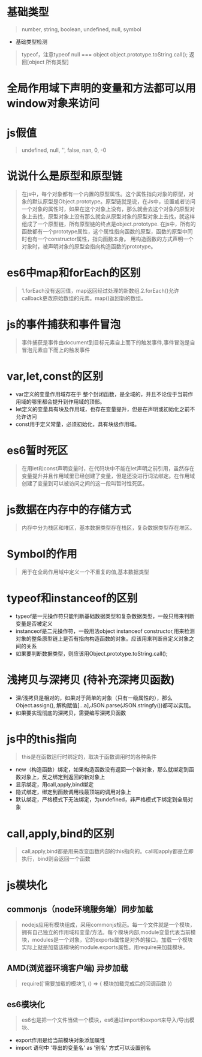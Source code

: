 # 基础类型
> number, string, boolean, undefined, null, symbol
+ 基础类型检测
> typeof，注意typeof null === object
> object.prototype.toString.call(); 返回[object 所有类型]

# 全局作用域下声明的变量和方法都可以用window对象来访问

# js假值
> undefined, null, '', false, nan, 0, -0

# 说说什么是原型和原型链
> 在js中，每个对象都有一个内置的原型属性。这个属性指向对象的原型，对象的默认原型是Object.prototype。原型链就是说，在Js中，设置或者访问一个对象的属性时，如果在这个对象上没有，那么就会去这个对象的原型对象上去找，原型对象上没有那么就会从原型对象的原型对象上去找，就这样组成了一个原型链，所有原型链的终点是object.prototype.
在js中，所有的函数都有一个prototype属性，这个属性指向函数的原型，函数的原型中同时也有一个constructor属性，指向函数本身。
> 用构造函数的方式声明一个对象时，被声明对象的原型会指向构造函数的prototype。

# es6中map和forEach的区别
> 1.forEach没有返回值，map返回经过处理的新数组.2.forEach()允许callback更改原始数组的元素。map()返回新的数组。

# js的事件捕获和事件冒泡
> 事件捕获是事件由document到目标元素自上而下的触发事件,事件冒泡是自冒泡元素自下而上的触发事件

# var,let,const的区别
+ var定义的变量作用域存在于 整个封闭函数，是全域的，并且不论位于当前作用域的哪里都会提升到作用域的顶部。
+ let定义的变量具有块及作用域，也存在变量提升，但是在声明或初始化之前不允许访问
+ const用于定义常量，必须初始化，具有块级作用域。

# es6暂时死区
> 在用let和const声明变量时，在代码块中不能在let声明之前引用，虽然存在变量提升并且作用域里已经创建了变量，但是还没进行词法绑定。在作用域创建了变量到可以被访问之间的这一段叫暂时性死区。

# js数据在内存中的存储方式
> 内存中分为栈区和堆区，基本数据类型存在栈区，复杂数据类型存在堆区。

# Symbol的作用
> 用于在全局作用域中定义一个不重复的值,基本数据类型

# typeof和instanceof的区别
+ typeof是一元操作符只能判断基础数据类型和复杂数据类型，一般只用来判断变量是否被定义
+ instanceof是二元操作符，一般用法object instanceof constructor,用来检测对象的整条原型链上是否有指向构造函数的对象。应该用来判断自定义对象之间的关系
+ 如果要判断数据类型，则应该用Object.prototype.toString.call();

# 浅拷贝与深拷贝 (待补充深拷贝函数)
+ 深/浅拷贝是相对的，如果对于简单的对象（只有一级属性的），那么Object.assign(), 解构赋值[...a],JSON.parse(JSON.stringfy())都可以实现。
+ 如果要实现彻底的深拷贝，需要编写深拷贝函数

# js中的this指向
> this是在函数运行时绑定的，取决于函数调用时的各种条件
+ new（构造函数）绑定，如果构造函数没有返回一个新对象，那么就绑定到函数对象上，反之绑定到返回的新对象上
+ 显示绑定，用call,apply,bind绑定
+ 隐式绑定，绑定到函数调用栈最顶端的调用对象上
+ 默认绑定，严格模式下无法绑定，为undefined，非严格模式下绑定到全局对象

# call,apply,bind的区别
> call,apply,bind都是用来改变函数内部的this指向的。call和apply都是立即执行，bind则会返回一个函数

# js模块化
## commonjs（node环境服务端）同步加载
> nodejs应用有模块组成，采用commonjs规范。每一个文件就是一个模块，拥有自己独立的作用域和变量/方法。每个模块内部,module变量代表当前模块，modules是一个对象，它的exports属性是对外的接口。加载一个模块实际上就是加载该模块的module.exports属性。用require来加载模块。


## AMD(浏览器环境客户端) 异步加载
> require(['需要加载的模块'], () => { 模块加载完成后的回调函数 })

## es6模块化
> es6也是把一个文件当做一个模块，es6通过import和export来导入/导出模块、
+ export作用是给当前模块对象添加属性
+ import 语句中 '导出的变量名' as '别名'  方式可以设置别名
